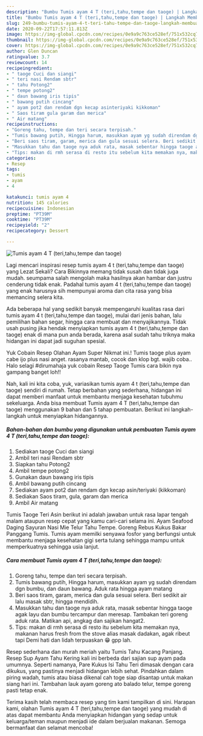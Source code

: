 ```yaml
---
description: "Bumbu Tumis ayam 4 T (teri,tahu,tempe dan taoge) | Langkah Membuat Tumis ayam 4 T (teri,tahu,tempe dan taoge) Yang Mudah Dan Praktis"
title: "Bumbu Tumis ayam 4 T (teri,tahu,tempe dan taoge) | Langkah Membuat Tumis ayam 4 T (teri,tahu,tempe dan taoge) Yang Mudah Dan Praktis"
slug: 249-bumbu-tumis-ayam-4-t-teri-tahu-tempe-dan-taoge-langkah-membuat-tumis-ayam-4-t-teri-tahu-tempe-dan-taoge-yang-mudah-dan-praktis
date: 2020-09-22T17:57:11.813Z
image: https://img-global.cpcdn.com/recipes/0e9a9c763ce528ef/751x532cq70/tumis-ayam-4-t-teritahutempe-dan-taoge-foto-resep-utama.jpg
thumbnail: https://img-global.cpcdn.com/recipes/0e9a9c763ce528ef/751x532cq70/tumis-ayam-4-t-teritahutempe-dan-taoge-foto-resep-utama.jpg
cover: https://img-global.cpcdn.com/recipes/0e9a9c763ce528ef/751x532cq70/tumis-ayam-4-t-teritahutempe-dan-taoge-foto-resep-utama.jpg
author: Glen Duncan
ratingvalue: 3.7
reviewcount: 14
recipeingredient:
- " taoge Cuci dan siangi"
- " teri nasi Rendam sbtr"
- " tahu Potong2"
- " tempe potong2"
- " daun bawang iris tipis"
- " bawang putih cincang"
- " ayam pot2 dan rendam dgn kecap asinteriyaki kikkoman"
- " Saos tiram gula garam dan merica"
- " Air matang"
recipeinstructions:
- "Goreng tahu, tempe dan teri secara terpisah."
- "Tumis bawang putih, Hingga harum, masukkan ayam yg sudah direndam dgn bumbu, dan daun bawang. Aduk rata hingga ayam matang"
- "Beri saos tiram, garam, merica dan gula sesuai selera. Beri sedikit air lalu masak sbtr, hingga mendidih."
- "Masukkan tahu dan taoge nya aduk rata, masak sebentar hingga taoge agak layu dan bumbu tercampur dan meresap. Tambakan teri goreng aduk rata. Matikan api, angkag dan sajikan hangat2."
- "Tips: makan di rmh serasa di resto itu sebelum kita memakan nya, makanan harus fresh from the stove alias masak dadakan, agak ribeut tapi Demi hati dan lidah terpuaskan 😁 gpp lah."
categories:
- Resep
tags:
- tumis
- ayam
- 4

katakunci: tumis ayam 4 
nutrition: 145 calories
recipecuisine: Indonesian
preptime: "PT39M"
cooktime: "PT39M"
recipeyield: "2"
recipecategory: Dessert

---
```



![Tumis ayam 4 T (teri,tahu,tempe dan taoge)](https://img-global.cpcdn.com/recipes/0e9a9c763ce528ef/751x532cq70/tumis-ayam-4-t-teritahutempe-dan-taoge-foto-resep-utama.jpg)

Lagi mencari inspirasi resep tumis ayam 4 t (teri,tahu,tempe dan taoge) yang Lezat Sekali? Cara Bikinnya memang tidak susah dan tidak juga mudah. seumpama salah mengolah maka hasilnya akan hambar dan justru cenderung tidak enak. Padahal tumis ayam 4 t (teri,tahu,tempe dan taoge) yang enak harusnya sih mempunyai aroma dan cita rasa yang bisa memancing selera kita.

Ada beberapa hal yang sedikit banyak mempengaruhi kualitas rasa dari tumis ayam 4 t (teri,tahu,tempe dan taoge), mulai dari jenis bahan, lalu pemilihan bahan segar, hingga cara membuat dan menyajikannya. Tidak usah pusing jika hendak menyiapkan tumis ayam 4 t (teri,tahu,tempe dan taoge) enak di mana pun anda berada, karena asal sudah tahu triknya maka hidangan ini dapat jadi suguhan spesial.

Yuk Cobain Resep Olahan Ayam Super Nikmat ini.! Tumis taoge plus ayam cabe ijo plus nasi anget. rasanya mantab, cocok dan klop bgt. wajib coba.. Halo selagi #dirumahaja yuk cobain Resep Taoge Tumis cara bikin nya gampang banget loh!!


Nah, kali ini kita coba, yuk, variasikan tumis ayam 4 t (teri,tahu,tempe dan taoge) sendiri di rumah. Tetap berbahan yang sederhana, hidangan ini dapat memberi manfaat untuk membantu menjaga kesehatan tubuhmu sekeluarga. Anda bisa membuat Tumis ayam 4 T (teri,tahu,tempe dan taoge) menggunakan 9 bahan dan 5 tahap pembuatan. Berikut ini langkah-langkah untuk menyiapkan hidangannya.

<!--inarticleads1-->

##### Bahan-bahan dan bumbu yang digunakan untuk pembuatan Tumis ayam 4 T (teri,tahu,tempe dan taoge):

1. Sediakan  taoge Cuci dan siangi
1. Ambil  teri nasi Rendam sbtr
1. Siapkan  tahu Potong2
1. Ambil  tempe potong2
1. Gunakan  daun bawang iris tipis
1. Ambil  bawang putih cincang
1. Sediakan  ayam pot2 dan rendam dgn kecap asin/teriyaki (kikkoman)
1. Sediakan  Saos tiram, gula, garam dan merica
1. Ambil  Air matang


Tumis Taoge Teri Asin berikut ini adalah jawaban untuk rasa lapar tengah malam ataupun resep cepat yang kamu cari-cari selama ini. Ayam Seafood Daging Sayuran Nasi Mie Telur Tahu Tempe. Goreng Rebus Kukus Bakar Panggang Tumis. Tumis ayam memilki senyawa fosfor yang berfungsi untuk membantu menjaga kesehatan gigi serta tulang sehingga mampu untuk memperkuatnya sehingga usia lanjut. 

<!--inarticleads2-->

##### Cara membuat Tumis ayam 4 T (teri,tahu,tempe dan taoge):

1. Goreng tahu, tempe dan teri secara terpisah.
1. Tumis bawang putih, Hingga harum, masukkan ayam yg sudah direndam dgn bumbu, dan daun bawang. Aduk rata hingga ayam matang
1. Beri saos tiram, garam, merica dan gula sesuai selera. Beri sedikit air lalu masak sbtr, hingga mendidih.
1. Masukkan tahu dan taoge nya aduk rata, masak sebentar hingga taoge agak layu dan bumbu tercampur dan meresap. Tambakan teri goreng aduk rata. Matikan api, angkag dan sajikan hangat2.
1. Tips: makan di rmh serasa di resto itu sebelum kita memakan nya, makanan harus fresh from the stove alias masak dadakan, agak ribeut tapi Demi hati dan lidah terpuaskan 😁 gpp lah.


Resep sederhana dan murah meriah yaitu Tumis Tahu Kacang Panjang. Resep Sup Ayam Tahu Kering kali ini berbeda dari sajian sup ayam pada umumnya. Seperti namanya, Pare Kukus Isi Tahu Teri dimasak dengan cara dikukus, yang pastinya menjadi hidangan lebih sehat. Pindahkan dalam piring wadah, tumis atau biasa dikenal cah toge siap disantap untuk makan siang hari ini. Tambahan lauk ayam goreng ato balado telur, tempe goreng pasti tetap enak. 

Terima kasih telah membaca resep yang tim kami tampilkan di sini. Harapan kami, olahan Tumis ayam 4 T (teri,tahu,tempe dan taoge) yang mudah di atas dapat membantu Anda menyiapkan hidangan yang sedap untuk keluarga/teman maupun menjadi ide dalam berjualan makanan. Semoga bermanfaat dan selamat mencoba!
